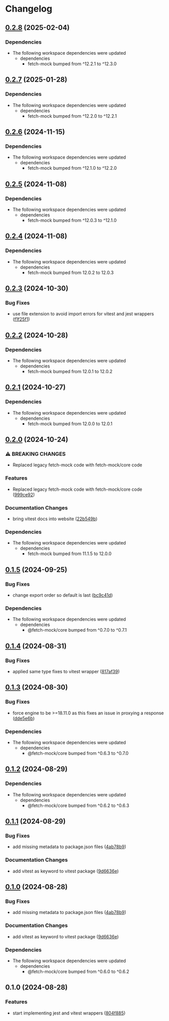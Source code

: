 # Changelog

## [0.2.8](https://github.com/wheresrhys/fetch-mock/compare/vitest-v0.2.7...vitest-v0.2.8) (2025-02-04)


### Dependencies

* The following workspace dependencies were updated
  * dependencies
    * fetch-mock bumped from ^12.2.1 to ^12.3.0

## [0.2.7](https://github.com/wheresrhys/fetch-mock/compare/vitest-v0.2.6...vitest-v0.2.7) (2025-01-28)


### Dependencies

* The following workspace dependencies were updated
  * dependencies
    * fetch-mock bumped from ^12.2.0 to ^12.2.1

## [0.2.6](https://github.com/wheresrhys/fetch-mock/compare/vitest-v0.2.5...vitest-v0.2.6) (2024-11-15)


### Dependencies

* The following workspace dependencies were updated
  * dependencies
    * fetch-mock bumped from ^12.1.0 to ^12.2.0

## [0.2.5](https://github.com/wheresrhys/fetch-mock/compare/vitest-v0.2.4...vitest-v0.2.5) (2024-11-08)


### Dependencies

* The following workspace dependencies were updated
  * dependencies
    * fetch-mock bumped from ^12.0.3 to ^12.1.0

## [0.2.4](https://github.com/wheresrhys/fetch-mock/compare/vitest-v0.2.3...vitest-v0.2.4) (2024-11-08)


### Dependencies

* The following workspace dependencies were updated
  * dependencies
    * fetch-mock bumped from 12.0.2 to 12.0.3

## [0.2.3](https://github.com/wheresrhys/fetch-mock/compare/vitest-v0.2.2...vitest-v0.2.3) (2024-10-30)


### Bug Fixes

* use file extension to avoid import errors for vitest and jest wrappers ([f1f25f1](https://github.com/wheresrhys/fetch-mock/commit/f1f25f1bd921daf585033ac43ddbca1f32c9aafb))

## [0.2.2](https://github.com/wheresrhys/fetch-mock/compare/vitest-v0.2.1...vitest-v0.2.2) (2024-10-28)


### Dependencies

* The following workspace dependencies were updated
  * dependencies
    * fetch-mock bumped from 12.0.1 to 12.0.2

## [0.2.1](https://github.com/wheresrhys/fetch-mock/compare/vitest-v0.2.0...vitest-v0.2.1) (2024-10-27)


### Dependencies

* The following workspace dependencies were updated
  * dependencies
    * fetch-mock bumped from 12.0.0 to 12.0.1

## [0.2.0](https://github.com/wheresrhys/fetch-mock/compare/vitest-v0.1.5...vitest-v0.2.0) (2024-10-24)


### ⚠ BREAKING CHANGES

* Replaced legacy fetch-mock code with fetch-mock/core code

### Features

* Replaced legacy fetch-mock code with fetch-mock/core code ([999ce92](https://github.com/wheresrhys/fetch-mock/commit/999ce9257de6683830c8e70dcda3862c3d13699e))


### Documentation Changes

* bring vitest docs into website ([22b549b](https://github.com/wheresrhys/fetch-mock/commit/22b549bf997d243ea765082ffcda0d429d3cf903))


### Dependencies

* The following workspace dependencies were updated
  * dependencies
    * fetch-mock bumped from 11.1.5 to 12.0.0

## [0.1.5](https://github.com/wheresrhys/fetch-mock/compare/vitest-v0.1.4...vitest-v0.1.5) (2024-09-25)


### Bug Fixes

* change export order so default is last ([bc9c41d](https://github.com/wheresrhys/fetch-mock/commit/bc9c41d04609c40e609e672254df5ff1ddf0cad9))


### Dependencies

* The following workspace dependencies were updated
  * dependencies
    * @fetch-mock/core bumped from ^0.7.0 to ^0.7.1

## [0.1.4](https://github.com/wheresrhys/fetch-mock/compare/vitest-v0.1.3...vitest-v0.1.4) (2024-08-31)


### Bug Fixes

* applied same type fixes to vitest wrapper ([817af39](https://github.com/wheresrhys/fetch-mock/commit/817af39040a8573a2be802207b9247f166a4c68b))

## [0.1.3](https://github.com/wheresrhys/fetch-mock/compare/vitest-v0.1.2...vitest-v0.1.3) (2024-08-30)


### Bug Fixes

* force engine to be &gt;=18.11.0 as this fixes an issue in proxying a response ([dde5e6b](https://github.com/wheresrhys/fetch-mock/commit/dde5e6beb9aee103296cf060a9f027bffb4818e9))


### Dependencies

* The following workspace dependencies were updated
  * dependencies
    * @fetch-mock/core bumped from ^0.6.3 to ^0.7.0

## [0.1.2](https://github.com/wheresrhys/fetch-mock/compare/vitest-v0.1.1...vitest-v0.1.2) (2024-08-29)


### Dependencies

* The following workspace dependencies were updated
  * dependencies
    * @fetch-mock/core bumped from ^0.6.2 to ^0.6.3

## [0.1.1](https://github.com/wheresrhys/fetch-mock/compare/vitest-v0.1.0...vitest-v0.1.1) (2024-08-29)


### Bug Fixes

* add missing metadata to package.json files ([4ab78b9](https://github.com/wheresrhys/fetch-mock/commit/4ab78b9429a376230da2ce57bd320031c53f06ef))


### Documentation Changes

* add vitest as keyword to vitest package ([9d6636e](https://github.com/wheresrhys/fetch-mock/commit/9d6636eed1c84b2495bdda6e1245b681cd1db4d6))

## [0.1.0](https://github.com/wheresrhys/fetch-mock/compare/vitest-v0.1.0...vitest-v0.1.0) (2024-08-28)


### Bug Fixes

* add missing metadata to package.json files ([4ab78b9](https://github.com/wheresrhys/fetch-mock/commit/4ab78b9429a376230da2ce57bd320031c53f06ef))


### Documentation Changes

* add vitest as keyword to vitest package ([9d6636e](https://github.com/wheresrhys/fetch-mock/commit/9d6636eed1c84b2495bdda6e1245b681cd1db4d6))


### Dependencies

* The following workspace dependencies were updated
  * dependencies
    * @fetch-mock/core bumped from ^0.6.0 to ^0.6.2

## 0.1.0 (2024-08-28)


### Features

* start implementing jest and vitest wrappers ([804f885](https://github.com/wheresrhys/fetch-mock/commit/804f885c16a42a7534ee9fac2e103022482e2af6))

